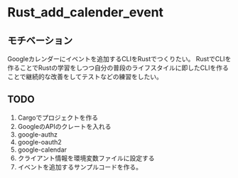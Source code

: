 # Rust_add_calender_event
## モチベーション
Googleカレンダーにイベントを追加するCLIをRustでつくりたい。
RustでCLIを作ることでRustの学習をしつつ自分の普段のライフスタイルに即したCLIを作ることで継続的な改善をしてテストなどの練習をしたい。

## TODO
1. Cargoでプロジェクトを作る
1. GoogleのAPIのクレートを入れる
  1. google-authz
  1. google-oauth2 
  1. google-calendar
1. クライアント情報を環境変数ファイルに設定する
1. イベントを追加するサンプルコードを作る。
